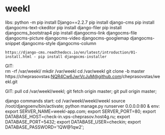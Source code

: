# weekl

libs:
    python -m pip install Django==2.2.7
    pip install django-cms
    pip install djangocms-text-ckeditor
    pip install django-filer
    pip install djangocms_bootstrap4
    pip install djangocms-link djangocms-file djangocms-picture djangocms-video djangocms-googlemap djangocms-snippet djangocms-style djangocms-column
    
    https://django-cms.readthedocs.io/en/latest/introduction/01-install.html - pip install djangocms-installer
GIT:   
    rm -rf /var/weekl/
    mkdir /var/weekl
    cd /var/weekl
    git clone -b master https://cheprasovstas:NQR4Cw6JwrVcJuM@github.com/cheprasovstas/weekl.git
    
GIT:  pull
    cd /var/weekl/weekl;
    git fetch origin master;
    git pull origin master;

django commands start:
                cd /var/weekl/weekl/weekl
                source /root/djangoenv/bin/activate;
                python manage.py runserver 0.0.0.0:80 &
                    env:
                        export SERVER_NAME=weekl-app.com;
                        export SERVER_PORT=80;
                        export DATABASE_HOST=check-in.vps-cheprasov.host4g.ru;
                        export DATABASE_PORT=5432;
                        export DATABASE_USER=checkin;
                        export DATABASE_PASSWORD='!QW@1qw2';